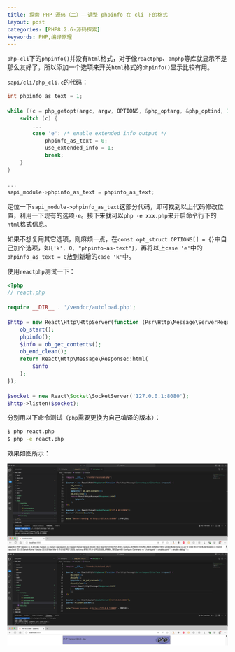 ```yaml
---
title: 探索 PHP 源码（二）——调整 phpinfo 在 cli 下的格式
layout: post
categories: [PHP8.2.6-源码探索]
keywords: PHP,编译原理
---
```


`php-cli`下的`phpinfo()`并没有`html`格式，对于像`reactphp`、`amphp`等库就显示不是那么友好了，所以添加一个选项来开关`html`格式的`phpinfo()`显示比较有用。

`sapi/cli/php_cli.c`的代码：

```cpp
int phpinfo_as_text = 1;

while ((c = php_getopt(argc, argv, OPTIONS, &php_optarg, &php_optind, 1, 2))!=-1) {
    switch (c) {
        ...
        case 'e': /* enable extended info output */
            phpinfo_as_text = 0;
            use_extended_info = 1;
            break;
    }
}

...
sapi_module->phpinfo_as_text = phpinfo_as_text;
```

定位一下`sapi_module->phpinfo_as_text`这部分代码，即可找到以上代码修改位置，利用一下现有的选项`-e`。接下来就可以`php -e xxx.php`来开启命令行下的`html`格式信息。

如果不想复用其它选项，则麻烦一点，在`const opt_struct OPTIONS[] = {}`中自己加个选项，如`{'k', 0, "phpinfo-as-text"}`，再将以上`case 'e'`中的`phpinfo_as_text = 0`放到新增的`case 'k'`中。

使用`reactphp`测试一下：

```php
<?php
// react.php

require __DIR__ . '/vendor/autoload.php';

$http = new React\Http\HttpServer(function (Psr\Http\Message\ServerRequestInterface $request) {
    ob_start();
    phpinfo();
    $info = ob_get_contents();
    ob_end_clean();
    return React\Http\Message\Response::html(
        $info
    );
});

$socket = new React\Socket\SocketServer('127.0.0.1:8080');
$http->listen($socket);
```

分别用以下命令测试（`php`需要更换为自己编译的版本）：

```bash
$ php react.php
$ php -e react.php
```

效果如图所示：

![cli_raw](/assets/images/2024/0711/cli_raw.png)
![cli_html](/assets/images/2024/0711/cli_html.png)
